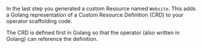 
In the last step you generated a custom Resource named `Website`. This adds a Golang representation of a Custom Resource Definition (CRD) to your operator scaffolding code.

The CRD is defined first in Golang so that the operator (also written in Golang) can reference the definition.

